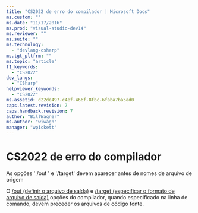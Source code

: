 ```yaml
---
title: "CS2022 de erro do compilador | Microsoft Docs"
ms.custom: ""
ms.date: "11/17/2016"
ms.prod: "visual-studio-dev14"
ms.reviewer: ""
ms.suite: ""
ms.technology: 
  - "devlang-csharp"
ms.tgt_pltfrm: ""
ms.topic: "article"
f1_keywords: 
  - "CS2022"
dev_langs: 
  - "CSharp"
helpviewer_keywords: 
  - "CS2022"
ms.assetid: d22de497-c4ef-466f-8fbc-6faba7ba5ad0
caps.latest.revision: 7
caps.handback.revision: 7
author: "BillWagner"
ms.author: "wiwagn"
manager: "wpickett"
---
```

# CS2022 de erro do compilador
As opções ' \/out ' e '\/target' devem aparecer antes de nomes de arquivo de origem  
  
 O [\/out \(definir o arquivo de saída\)](../../csharp/language-reference/compiler-options/out-compiler-option.md) e [\/target \(especificar o formato de arquivo de saída\)](../../csharp/language-reference/compiler-options/target-compiler-option.md) opções do compilador, quando especificado na linha de comando, devem preceder os arquivos de código fonte.